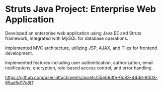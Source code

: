 # Struts Java Project: Enterprise Web Application 

Developed an enterprise web application using Java EE and Struts framework, integrated with MySQL for database operations. 

Implemented MVC architecture, utilizing JSP, AJAX, and Tiles for frontend development. 

Implemented features including user authentication, authorization, email notifications, encryption, role-based access control, and error handling. 


https://github.com/user-attachments/assets/55e063fe-0c83-44dd-9003-65ad5d17c8f1

